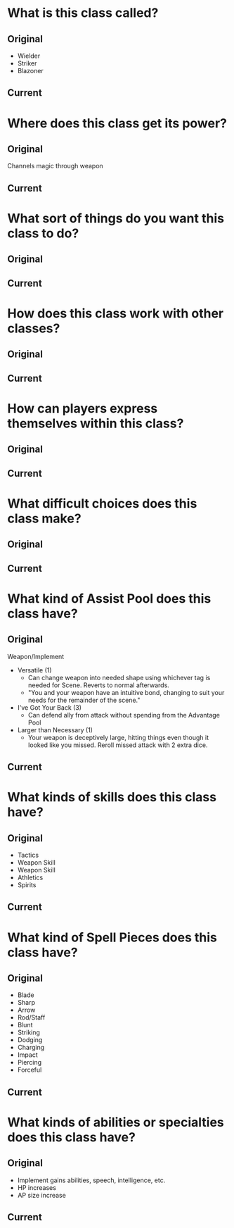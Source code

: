 # What is this class called?
## Original
- Wielder
- Striker
- Blazoner

## Current


# Where does this class get its power?
## Original
Channels magic through weapon

## Current


# What sort of things do you want this class to do?
## Original


## Current


# How does this class work with other classes?
## Original


## Current


# How can players express themselves within this class?
## Original


## Current


# What difficult choices does this class make?
## Original


## Current


# What kind of Assist Pool does this class have?
## Original
Weapon/Implement
- Versatile (1)
	- Can change weapon into needed shape using whichever tag is needed for Scene. Reverts to normal afterwards. 
	- "You and your weapon have an intuitive bond, changing to suit your needs for the remainder of the scene."
- I've Got Your Back (3)
	- Can defend ally from attack without spending from the Advantage Pool
- Larger than Necessary (1)
	- Your weapon is deceptively large, hitting things even though it looked like you missed. Reroll missed attack with 2 extra dice.

## Current


# What kinds of skills does this class have?
## Original
- Tactics
- Weapon Skill
- Weapon Skill
- Athletics
- Spirits

## Current


# What kind of Spell Pieces does this class have?
## Original
- Blade
- Sharp
- Arrow
- Rod/Staff
- Blunt
- Striking
- Dodging
- Charging
- Impact
- Piercing
- Forceful

## Current


# What kinds of abilities or specialties does this class have?
## Original
- Implement gains abilities, speech, intelligence, etc.
- HP increases
- AP size increase

## Current



